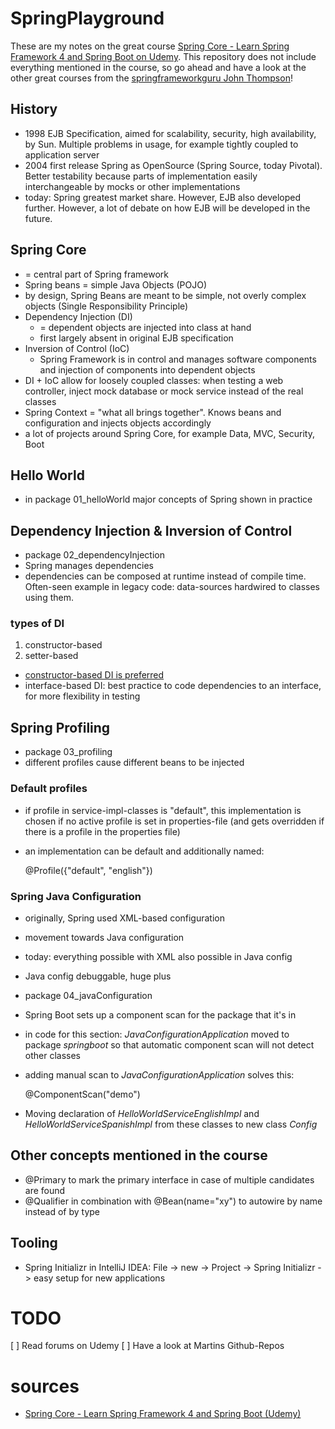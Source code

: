 # SpringPlayground

These are my notes on the great course [Spring Core - Learn Spring Framework 4 and Spring Boot on Udemy](https://www.udemy.com/spring-core). This repository does not include everything mentioned in the course, so go ahead and have a look at the other great courses from the [springframeworkguru John Thompson](https://springframework.guru)!

## History
- 1998 EJB Specification, aimed for scalability, security, high availability, by Sun. Multiple problems in usage, for example tightly coupled to application server
- 2004 first release Spring as OpenSource (Spring Source, today Pivotal). Better testability because parts of implementation easily interchangeable by mocks or other implementations
- today: Spring greatest market share. However, EJB also developed further. However, a lot of debate on how EJB will be developed in the future.

## Spring Core
- = central part of Spring framework
- Spring beans = simple Java Objects (POJO)
- by design, Spring Beans are meant to be simple, not overly complex objects (Single Responsibility Principle)
- Dependency Injection (DI)
	- = dependent objects are injected into class at hand
	- first largely absent in original EJB specification
- Inversion of Control (IoC)
	- Spring Framework is in control and manages software components and injection of components into dependent objects
- DI + IoC allow for loosely coupled classes: when testing a web controller, inject mock database or mock service instead of the real classes
- Spring Context = "what all brings together". Knows beans and configuration and injects objects accordingly
- a lot of projects around Spring Core, for example Data, MVC, Security, Boot

## Hello World
- in package 01_helloWorld major concepts of Spring shown in practice

## Dependency Injection & Inversion of Control
- package 02_dependencyInjection
- Spring manages dependencies
- dependencies can be composed at runtime instead of compile time. Often-seen example in legacy code: data-sources hardwired to classes using them. 

### types of DI
1. constructor-based
1. setter-based
- [constructor-based DI is preferred](https://stevenschwenke.de/useDependencyInjectionViaConstructor)
- interface-based DI: best practice to code dependencies to an interface, for more flexibility in testing

## Spring Profiling
- package 03_profiling
- different profiles cause different beans to be injected

### Default profiles
- if profile in service-impl-classes is "default", this implementation is chosen if no active profile is set in properties-file (and gets overridden if there is a profile in the properties file)
- an implementation can be default and additionally named:


    @Profile({"default", "english"})

### Spring Java Configuration
- originally, Spring used XML-based configuration
- movement towards Java configuration
- today: everything possible with XML also possible in Java config
- Java config debuggable, huge plus
- package 04_javaConfiguration
- Spring Boot sets up a component scan for the package that it's in
- in code for this section: _JavaConfigurationApplication_ moved to package _springboot_ so that automatic component scan will not detect other classes
- adding manual scan to _JavaConfigurationApplication_ solves this:


    @ComponentScan("demo")

- Moving declaration of _HelloWorldServiceEnglishImpl_ and _HelloWorldServiceSpanishImpl_ from these classes to new class _Config_    

## Other concepts mentioned in the course
- @Primary to mark the primary interface in case of multiple candidates are found
- @Qualifier in combination with @Bean(name="xy") to autowire by name instead of by type

## Tooling
- Spring Initializr in IntelliJ IDEA: File -> new -> Project -> Spring Initializr -> easy setup for new applications 

# TODO
[ ] Read forums on Udemy
[ ] Have a look at Martins Github-Repos

# sources
- [Spring Core - Learn Spring Framework 4 and Spring Boot (Udemy)](https://www.udemy.com/spring-core)